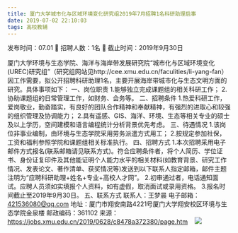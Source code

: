 ```yaml
---
title: 厦门大学城市化与区域环境变化研究组2019年7月招聘1名科研助理启事
date: 2019-07-02 22:10:03
tags: 高校教辅
---
```

发布时间：07.01   🌟   招聘人数：1名   🌈   截止时间：2019年9月30日
<!-- more -->

厦门大学环境与生态学院、海洋与海岸带发展研究院“城市化与区域环境变化(UREC)研究组”（研究组网站见http://cee.xmu.edu.cn/faculities/li-yang-fan）因工作需要，拟公开招聘科研助理1名，主要开展海岸带城市化与生态文明方面的研究。具体事项如下：
一、岗位职责
1.能够独立完成课题组的相关科研工作；
2.协助课题组的日常管理工作，如财务、会务等。
二、招聘条件
1.热爱科研工作，爱岗敬业，勤奋踏实，有良好的团队合作精神和奉献精神，有强烈的进取心和较强的组织管理及协调能力；
2.具有遥感、GIS、海洋、环境、生态等相关专业的硕士及以上学历，空间建模和语言编程统计分析背景优先考虑。
三、待遇情况
1.该岗位非事业编制，由环境与生态学院采用劳务派遣方式用工；
2.按规定参加社保，工资和福利参照学院和课题组相关标准执行。
四、招聘方式
1.本次招聘采用电子邮件方式报名(联系邮箱请见联系方式)。符合应聘条件者，将个人简历、学位证书、身份证复印件及其他能证明个人能力水平的相关材料(如教育背景、研究工作情况、发表论文、著作清单、获奖情况等)发送到以下联系人指定邮箱，邮件主题注明为“应聘科研助理+姓名+专业+高校人才网”。
2.初审通过者，电话通知面试。应聘人员须如实填报个人资料，如有虚假，取消面试或录用资格。
3.报名时间截止至2019年9月30日。
五、联系方式
联系人：王梦晨
电子邮箱：421536080@qq.com
地址：厦门市翔安南路4221号厦门大学翔安校区环境与生态学院金泉楼
邮政编码：361102
来源：
https://jobs.xmu.edu.cn/2019/0628/c8478a372380/page.htm
 
 ![](https://cdn.weiweiblog.cn/20181015134814.png)